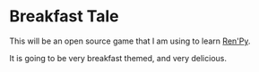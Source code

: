 # Breakfast Tale

This will be an open source game that I am using to learn [Ren'Py](https://www.renpy.org).

It is going to be very breakfast themed, and very delicious.

